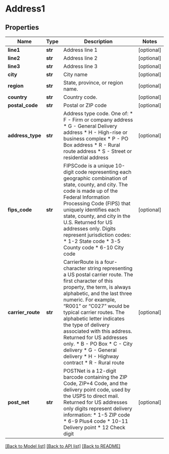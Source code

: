 # Address1

## Properties
Name | Type | Description | Notes
------------ | ------------- | ------------- | -------------
**line1** | **str** | Address line 1 | [optional] 
**line2** | **str** | Address line 2 | [optional] 
**line3** | **str** | Address line 3 | [optional] 
**city** | **str** | City name | [optional] 
**region** | **str** | State, province, or region name. | [optional] 
**country** | **str** | Country code. | [optional] 
**postal_code** | **str** | Postal or ZIP code | [optional] 
**address_type** | **str** | Address type code. One of: * F - Firm or company address * G - General Delivery address * H - High-rise or business complex * P - PO Box address * R - Rural route address * S - Street or residential address | [optional] 
**fips_code** | **str** | FIPSCode is a unique 10-digit code representing each geographic combination of state, county, and city. The code is made up of the Federal Information Processing Code (FIPS) that uniquely identifies each state, county, and city in the U.S. Returned for US addresses only. Digits represent jurisdiction codes: * 1-2 State code * 3-5 County code * 6-10 City code | [optional] 
**carrier_route** | **str** | CarrierRoute is a four-character string representing a US postal carrier route. The first character of this property, the term, is always alphabetic, and the last three numeric. For example, “R001” or “C027” would be typical carrier routes. The alphabetic letter indicates the type of delivery associated with this address. Returned for US addresses only. * B - PO Box * C - City delivery * G - General delivery * H - Highway contract * R - Rural route | [optional] 
**post_net** | **str** | POSTNet is a 12-digit barcode containing the ZIP Code, ZIP+4 Code, and the delivery point code, used by the USPS to direct mail. Returned for US addresses only digits represent delivery information: * 1-5 ZIP code * 6-9 Plus4 code * 10-11 Delivery point * 12 Check digit | [optional] 

[[Back to Model list]](../README.md#documentation-for-models) [[Back to API list]](../README.md#documentation-for-api-endpoints) [[Back to README]](../README.md)


